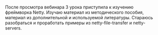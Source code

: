 После просмотра вебинара 3 урока приступила к изучению фреймворка Netty.
Изучаю материал из методического пособия, материал из дополнительной и используемой литературы.
Стараюсь разобраться и проработать примеры из netty-file-transfer и netty-servers.
